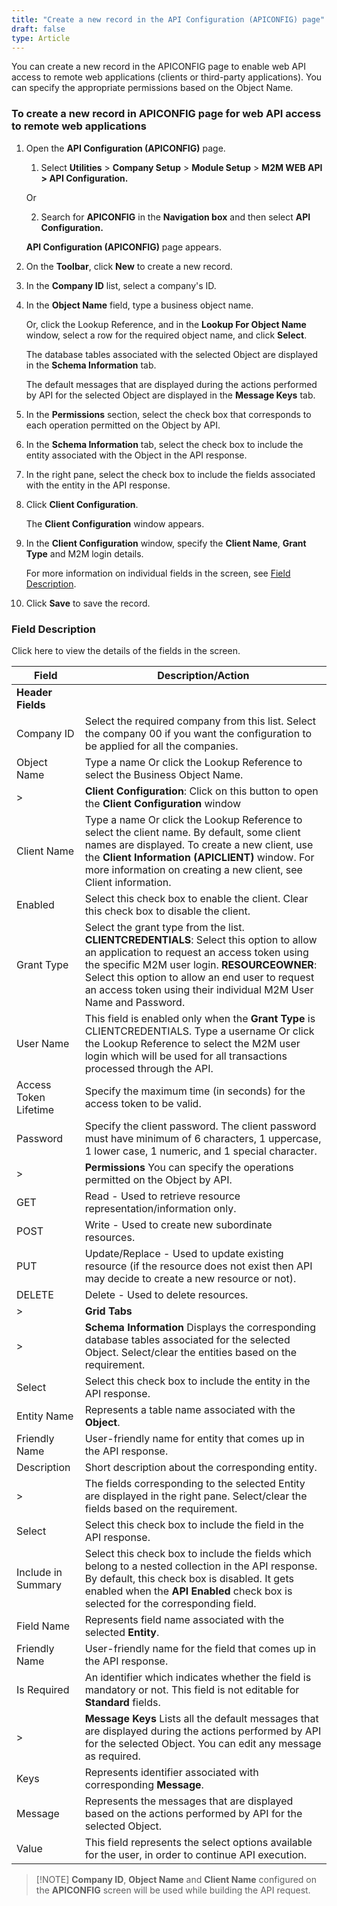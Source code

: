 ```yaml
---
title: "Create a new record in the API Configuration (APICONFIG) page"
draft: false
type: Article
---
```


You can create a new record in the APICONFIG page to enable web API access to remote web applications (clients or third-party applications). You can specify the appropriate permissions based on the Object Name.

### To create a new record in APICONFIG page for web API access to remote web applications

1. Open the **API Configuration (APICONFIG)** page.

    1. Select **Utilities** > **Company Setup** > **Module Setup** > **M2M WEB API > API Configuration.**

    Or

    2. Search for **APICONFIG** in the **Navigation box** and then select **API Configuration.**

    **API Configuration (APICONFIG)** page appears.

2. On the **Toolbar**, click **New** to create a new record.

3. In the **Company ID** list, select a company's ID.

4. In the **Object Name** field, type a business object name.

    Or, click the Lookup Reference, and in the **Lookup For Object Name** window, select a row for the required object name, and click **Select**.

    The database tables associated with the selected Object are displayed in the **Schema Information** tab.

    The default messages that are displayed during the actions performed by API for the selected Object are displayed in the **Message Keys** tab.

5. In the **Permissions** section, select the check box that corresponds to each operation permitted on the Object by API.

6. In the **Schema Information** tab, select the check box to include the entity associated with the Object in the API response.

7. In the right pane, select the check box to include the fields associated with the entity in the API response.

8. Click **Client Configuration**.

    The **Client Configuration** window appears.

9. In the **Client Configuration** window, specify the **Client Name**, **Grant Type** and M2M login details.

    For more information on individual fields in the screen, see [Field Description](#field-description).

10. Click **Save** to save the record.

### Field Description

Click here to view the details of the fields in the screen.

| Field | Description/Action                                             
|---|---|
 **Header Fields**                                                                                                                                                      |                                                                                                                                                                                                                                                                                                                 |
| Company ID                                                                                                                                                             | Select the required company from this list. Select the company 00 if you want the configuration to be applied for all the companies.                                                                                                                                                                            |
| Object Name                                                                                                                                                            | Type a name Or click the Lookup Reference to select the Business Object Name.                                              
| >|**Client Configuration**: Click on this button to open the **Client Configuration** window                                            
| Client Name                                                                                                                                                            | Type a name Or click the Lookup Reference to select the client name. By default, some client names are displayed. To create a new client, use the **Client Information (APICLIENT)** window. For more information on creating a new client, see Client information.                             |
| Enabled                                                                                                                                                                | Select this check box to enable the client. Clear this check box to disable the client.                                                                                                                                                                                                                         |
| Grant Type                                                                                                                                                             | Select the grant type from the list. **CLIENTCREDENTIALS**: Select this option to allow an application to request an access token using the specific M2M user login.  **RESOURCEOWNER**: Select this option to allow an end user to request an access token using their individual M2M User Name and Password.  |
| User Name                                                                                                                                                              | This field is enabled only when the **Grant Type** is CLIENTCREDENTIALS. Type a username Or click the Lookup Reference to select the M2M user login which will be used for all transactions processed through the API.                                                                                          |
| Access Token Lifetime                                                                                                                                                  | Specify the maximum time (in seconds) for the access token to be valid.                                                                                                                                                                                                                                         |
| Password                                                                                                                                                               | Specify the client password. The client password must have minimum of 6 characters, 1 uppercase, 1 lower case, 1 numeric, and 1 special character.                                                                                                                                                              |
| >|**Permissions** You can specify the operations permitted on the Object by API.                                                                                         |                                                                                                                                                                                                                                                                                                                 |
| GET                                                                                                                                                                    | Read - Used to retrieve resource representation/information only.                                                                                                                                                                                                                                               |
| POST                                                                                                                                                                   |  Write - Used to create new subordinate resources.                                                                                                                                                                                                                                                              |
| PUT                                                                                                                                                                    | Update/Replace - Used to update existing resource (if the resource does not exist then API may decide to create a new resource or not).                                                                                                                                                                         |
| DELETE                                                                                                                                                                 | Delete - Used to delete resources.                                                                                                                                                                                                                                                                              |
| >|**Grid Tabs**                                                                                                                                                          |                                                                                                                                                                                                                                                                                                                 |
|  >|**Schema Information**  Displays the corresponding database tables associated for the selected Object. Select/clear the entities based on the requirement.            |                                                                                                                                                                                                                                                                                                                 |
| Select                                                                                                                                                                 | Select this check box to include the entity in the API response.                                                                                                                                                                                                                                                |
| Entity Name                                                                                                                                                            | Represents a table name associated with the **Object**.                                                                                                                                                                                                                                                         |
| Friendly Name                                                                                                                                                          | User-friendly name for entity that comes up in the API response.                                                                                                                                                                                                                                                |
| Description                                                                                                                                                            | Short description about the corresponding entity.                                                                                                                                                                                                                                                               |
| >|The fields corresponding to the selected Entity are displayed in the right pane. Select/clear the fields based on the requirement.                                     |                                                                                                                                                                                                                                                                                                                 |
| Select                                                                                                                                                                 | Select this check box to include the field in the API response.                                                                                                                                                                                                                                                 |
| Include in Summary                                                                                                                                                     | Select this check box to include the fields which belong to a nested collection in the API response. By default, this check box is disabled. It gets enabled when the **API Enabled** check box is selected for the corresponding field.                                                                        |
| Field Name                                                                                                                                                             | Represents field name associated with the selected **Entity**.                                                                                                                                                                                                                                                  |
| Friendly Name                                                                                                                                                          | User-friendly name for the field that comes up in the API response.                                                                                                                                                                                                                                             |
| Is Required                                                                                                                                                            | An identifier which indicates whether the field is mandatory or not. This field is not editable for **Standard** fields.                                                                                                                                                                                        |
|>| **Message Keys**  Lists all the default messages that are displayed during the actions performed by API for the selected Object. You can edit any message as required. |                                                                                                                                                                                                                                                                                                                 |
| Keys                                                                                                                                                                   | Represents identifier associated with corresponding **Message**.                                                                                                                                                                                                                                                |
| Message                                                                                                                                                                | Represents the messages that are displayed based on the actions performed by API for the selected Object.                                                                                                                                                                                                       |
| Value                                                                                                                                                                  | This field represents the select options available for the user, in order to continue API execution.                                                                                                                                                                                                            |

>[!NOTE] **Company ID**, **Object Name** and **Client Name** configured on the **APICONFIG** screen will be used while building the API request.